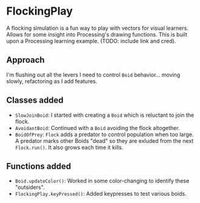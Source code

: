 # FlockingPlay
A flocking simulation is a fun way to play with vectors for visual learners. Allows for some insight into Processing's drawing functions. This is built upon a Processing learning example. (TODO: include link and cred).

## Approach
I'm flushing out all the levers I need to control `Boid` behavior... moving slowly, refactoring as I add features.

## Classes added
- `SlowJoinBoid`: I started with creating a `Boid` which is reluctant to join the flock.
- `AvoidantBoid`: Continued with a `Boid` avoiding the flock altogether.
- `BoidOfPrey`: `Flock` adds a predator to control population when too large. A predator marks other Boids "dead" so they are exluded from the next `Flock.run()`. It also grows each time it kills.

## Functions added
- `Boid.updateColor()`: Worked in some color-changing to identify these "outsiders".
- `FlockingPlay.keyPressed()`: Added keypresses to test various boids.